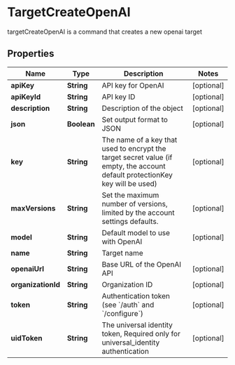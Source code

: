 

# TargetCreateOpenAI

targetCreateOpenAI is a command that creates a new openai target

## Properties

| Name | Type | Description | Notes |
|------------ | ------------- | ------------- | -------------|
|**apiKey** | **String** | API key for OpenAI |  [optional] |
|**apiKeyId** | **String** | API key ID |  [optional] |
|**description** | **String** | Description of the object |  [optional] |
|**json** | **Boolean** | Set output format to JSON |  [optional] |
|**key** | **String** | The name of a key that used to encrypt the target secret value (if empty, the account default protectionKey key will be used) |  [optional] |
|**maxVersions** | **String** | Set the maximum number of versions, limited by the account settings defaults. |  [optional] |
|**model** | **String** | Default model to use with OpenAI |  [optional] |
|**name** | **String** | Target name |  |
|**openaiUrl** | **String** | Base URL of the OpenAI API |  [optional] |
|**organizationId** | **String** | Organization ID |  [optional] |
|**token** | **String** | Authentication token (see &#x60;/auth&#x60; and &#x60;/configure&#x60;) |  [optional] |
|**uidToken** | **String** | The universal identity token, Required only for universal_identity authentication |  [optional] |




